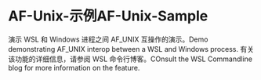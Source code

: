 # <a name="af-unix-sample"></a><span data-ttu-id="79bf9-101">AF-Unix-示例</span><span class="sxs-lookup"><span data-stu-id="79bf9-101">AF-Unix-Sample</span></span>

<span data-ttu-id="79bf9-102">演示 WSL 和 Windows 进程之间 AF_UNIX 互操作的演示。</span><span class="sxs-lookup"><span data-stu-id="79bf9-102">Demo demonstrating AF_UNIX interop between a WSL and Windows process.</span></span> <span data-ttu-id="79bf9-103">有关该功能的详细信息，请参阅 WSL 命令行博客。</span><span class="sxs-lookup"><span data-stu-id="79bf9-103">COnsult the WSL Commandline blog for more information on the feature.</span></span>